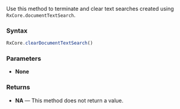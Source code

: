 Use this method to terminate and clear text searches created using `RxCore.documentTextSearch`.

### Syntax

```typescript
RxCore.clearDocumentTextSearch()
```

### Parameters
- **None**


### Returns

- **NA** — This method does not return a value.